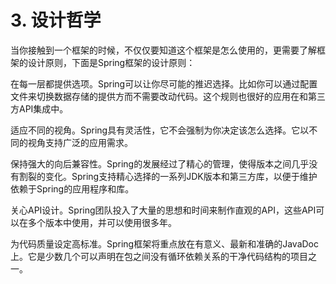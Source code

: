 # 3. 设计哲学

当你接触到一个框架的时候，不仅仅要知道这个框架是怎么使用的，更需要了解框架的设计原则，下面是Spring框架的设计原则：

在每一层都提供选项。Spring可以让你尽可能的推迟选择。比如你可以通过配置文件来切换数据存储的提供方而不需要改动代码。这个规则也很好的应用在和第三方API集成中。

适应不同的视角。Spring具有灵活性，它不会强制为你决定该怎么选择。它以不同的视角支持广泛的应用需求。

保持强大的向后兼容性。Spring的发展经过了精心的管理，使得版本之间几乎没有割裂的变化。Spring支持精心选择的一系列JDK版本和第三方库，以便于维护依赖于Spring的应用程序和库。

关心API设计。Spring团队投入了大量的思想和时间来制作直观的API，这些API可以在多个版本中使用，并可以使用很多年。

为代码质量设定高标准。Spring框架将重点放在有意义、最新和准确的JavaDoc上。它是少数几个可以声明在包之间没有循环依赖关系的干净代码结构的项目之一。

